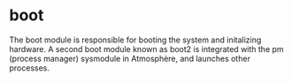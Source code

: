 # boot
The boot module is responsible for booting the system and initalizing hardware. A second boot module known as boot2 is integrated with the pm (process manager) sysmodule in Atmosphère, and launches other processes.

